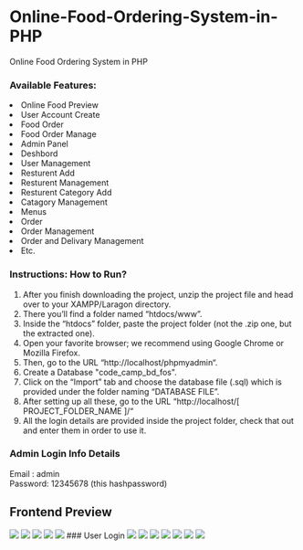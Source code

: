 # Online-Food-Ordering-System-in-PHP

Online Food Ordering System in PHP

### Available Features:

<li> Online Food Preview
<li> User Account Create
<li> Food Order 
<li> Food Order Manage
<li> Admin Panel
<li> Deshbord
<li> User Management
<li> Resturent Add
<li> Resturent Management
<li> Resturent Category Add
<li> Catagory Management
<li> Menus
<li> Order
<li> Order Management
<li> Order and Delivary Management
<li> Etc.

### Instructions: How to Run?

1.  After you finish downloading the project, unzip the project file and head over to your XAMPP/Laragon directory. <br/>
2.  There you’ll find a folder named “htdocs/www”. <br/>
3.  Inside the “htdocs” folder, paste the project folder (not the .zip one, but the extracted one). <br/>
4.  Open your favorite browser; we recommend using Google Chrome or Mozilla Firefox. <br/>
5.  Then, go to the URL “http://localhost/phpmyadmin“. <br/>
6.  Create a Database "code_camp_bd_fos". <br/>
7.  Click on the “Import” tab and choose the database file (.sql) which is provided under the folder naming “DATABASE FILE”. <br/>
8.  After setting up all these, go to the URL “http://localhost/[ PROJECT_FOLDER_NAME ]/“ <br/>
9.  All the login details are provided inside the project folder, check that out and enter them in order to use it. <br/>

### Admin Login Info Details

Email : admin <br/> Password: 12345678 (this hashpassword)
## Frontend Preview
<img src="./screenshot/admin/login.png">
<img src="./screenshot/admin/add-shop.png">
<img src="./screenshot/admin/all-shop.png">
<img src="./screenshot/admin/cat.png">
<img src="./screenshot/admin/menu.png">
### User Login
<img src="./screenshot/1.png">
<img src="./screenshot/3.png">
<img src="./screenshot/5.png">
<img src="./screenshot/6.png">
<img src="./screenshot/8.png">
<img src="./screenshot/9.png">
<img src="./screenshot/10.png">